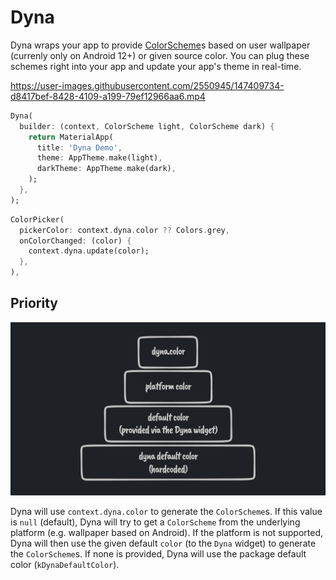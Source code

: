 # Dyna
Dyna wraps your app to provide [ColorScheme]()s based on user wallpaper (currenly only on Android 12+) or given source color. You can plug these schemes right into your app and update your app's theme in real-time.

https://user-images.githubusercontent.com/2550945/147409734-d8417bef-8428-4109-a199-79ef12966aa6.mp4

```dart
Dyna(
  builder: (context, ColorScheme light, ColorScheme dark) {
    return MaterialApp(
      title: 'Dyna Demo',
      theme: AppTheme.make(light),
      darkTheme: AppTheme.make(dark),
    );
  },
);
```

```dart
ColorPicker(
  pickerColor: context.dyna.color ?? Colors.grey,
  onColorChanged: (color) {
    context.dyna.update(color);
  },
),
```

## Priority

![](./assets/readme/priority_diagram.png)

Dyna will use `context.dyna.color` to generate the `ColorScheme`s. If this value is `null` (default), Dyna will try to get a `ColorScheme` from the underlying platform (e.g. wallpaper based on Android). If the platform is not supported, Dyna will then use the given default `color` (to the `Dyna` widget) to generate the `ColorScheme`s. If none is provided, Dyna will use the package default color (`kDynaDefaultColor`).
